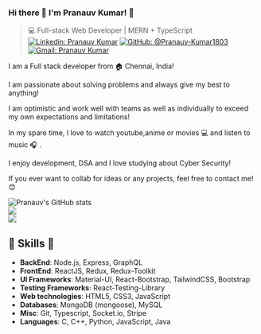 ### Hi there 👋 I'm Pranauv Kumar! 👋

>  💻 Full-stack Web Developer | MERN + TypeScript <br />
[![Linkedin: Pranauv Kumar](https://img.shields.io/badge/-Pranauv%20Kumar-blue?style=flat-square&logo=Linkedin&logoColor=white&link=https://www.linkedin.com/in/pranauv-kumar-71b3a3251/)](https://www.linkedin.com/in/pranauv-kumar-71b3a3251/)
[![GitHub: @Pranauv-Kumar1803](https://img.shields.io/github/followers/Pranauv-Kumar1803?label=follow&style=social)](https://github.com/Pranauv-Kumar1803)
[![Gmail: Pranauv Kumar](https://img.shields.io/badge/Gmail-pranauv-red)](mailto:pranauv1803@gmail.com)

I am a Full stack developer from :house: Chennai, India!

I am passionate about solving problems and always give my best to anything!

I am optimistic and work well with teams as well as individually to exceed my own expectations and limitations!

In my spare time, I love to watch youtube,anime or movies 💻 and listen to music :headphones:
 .

I enjoy development, DSA and I love studying about Cyber Security!

If you ever want to collab for ideas or any projects, feel free to contact me! 😊



![Pranauv's GitHub stats](https://github-readme-stats.vercel.app/api?username=Pranauv-Kumar1803&show_icons=true&theme=radical)<br />
![](https://github-readme-streak-stats.herokuapp.com/?user=Pranauv-Kumar1803&theme=gotham&hide_border=false)<br />
![](https://github-readme-stats.vercel.app/api/top-langs/?username=Pranauv-Kumar1803&theme=gotham&hide_border=false&include_all_commits=true&count_private=false&layout=compact)<br />

##  🎉 Skills  🎉
- **BackEnd**: Node.js, Express, GraphQL
- **FrontEnd**: ReactJS, Redux, Redux-Toolkit
- **UI Frameworks**: Material-UI, React-Bootstrap, TailwindCSS, Bootstrap
- **Testing Frameworks**: React-Testing-Library
- **Web technologies**: HTML5, CSS3, JavaScript
- **Databases**: MongoDB (mongoose), MySQL
- **Misc**: Git, Typescript, Socket.io, Stripe
- **Languages**: C, C++, Python, JavaScript, Java

<!--
**Pranauv-Kumar1803/Pranauv-Kumar1803** is a ✨ _special_ ✨ repository because its `README.md` (this file) appears on your GitHub profile.

Here are some ideas to get you started:

- 🔭 I’m currently working on ...
- 🌱 I’m currently learning ...
- 👯 I’m looking to collaborate on ...
- 🤔 I’m looking for help with ...
- 💬 Ask me about ...
- 📫 How to reach me: ...
- 😄 Pronouns: ...
- ⚡ Fun fact: ...
-->
